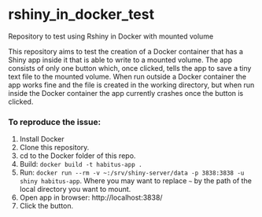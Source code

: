 # rshiny_in_docker_test
Repository to test using Rshiny in Docker with mounted volume

This repository aims to test the creation of a Docker container that has a Shiny app inside it that is able to write to a mounted volume. The app consists of only one button which, once clicked, tells the app to save a tiny text file to the mounted volume. When run outside a Docker container the app works fine and the file is created in the working directory, but when run inside the Docker container the app currently crashes once the button is clicked.


### To reproduce the issue:

1. Install Docker
2. Clone this repository.
3. cd to the Docker folder of this repo.
4. Build: `docker build -t habitus-app .`
5. Run: `docker run --rm -v ~:/srv/shiny-server/data -p 3838:3838 -u shiny habitus-app`. Where you may want to replace `~` by the path of the local directory you want to mount.
6. Open app in browser: http://localhost:3838/
7. Click the button.